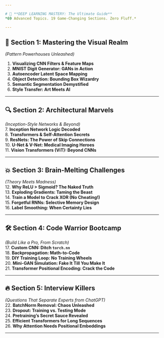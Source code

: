 ```yaml
---

# 🧠 **DEEP LEARNING MASTERY: The Ultimate Guide**  
*69 Advanced Topics. 19 Game-Changing Sections. Zero Fluff.*  

---
```


## 🚀 **Section 1: Mastering the Visual Realm**  
*(Pattern Powerhouses Unleashed)*  
1. **Visualizing CNN Filters & Feature Maps**  
2. **MNIST Digit Generator: GANs in Action**  
3. **Autoencoder Latent Space Mapping**  
4. **Object Detection: Bounding Box Wizardry**  
5. **Semantic Segmentation Demystified**  
6. **Style Transfer: Art Meets AI**  

---

## 🔍 **Section 2: Architectural Marvels**  
*(Inception-Style Networks & Beyond)*  
7. **Inception Network Logic Decoded**  
8. **Transformers & Self-Attention Secrets**  
9. **ResNets: The Power of Skip Connections**  
10. **U-Net & V-Net: Medical Imaging Heroes**  
11. **Vision Transformers (ViT): Beyond CNNs**  

---

## 💥 **Section 3: Brain-Melting Challenges**  
*(Theory Meets Madness)*  
12. **Why ReLU > Sigmoid? The Naked Truth**  
13. **Exploding Gradients: Taming the Beast**  
14. **Train a Model to Crack XOR (No Cheating!)**  
15. **Forgetful RNNs: Selective Memory Design**  
16. **Label Smoothing: When Certainty Lies**  

---

## 🛠️ **Section 4: Code Warrior Bootcamp**  
*(Build Like a Pro, From Scratch)*  
17. **Custom CNN: Ditch `torch.nn`**  
18. **Backpropagation: Math-to-Code**  
19. **DIY Training Loop: No Training Wheels**  
20. **Mini-GAN Simulation: Fake It Till You Make It**  
21. **Transformer Positional Encoding: Crack the Code**  

---

## 🔥 **Section 5: Interview Killers**  
*(Questions That Separate Experts from ChatGPT)*  
22. **BatchNorm Removal: Chaos Unleashed**  
23. **Dropout: Training vs. Testing Mode**  
24. **Pretraining’s Secret Sauce Revealed**  
25. **Efficient Transformers for Long Sequences**  
26. **Why Attention Needs Positional Embeddings**  

---
